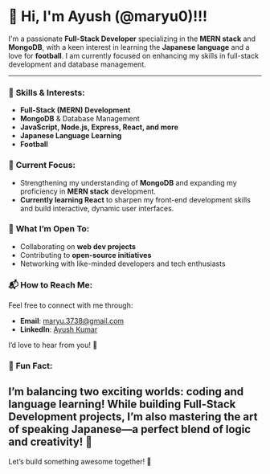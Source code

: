 # 👋 Hi, I'm Ayush (@maryu0)!!!

I'm a passionate **Full-Stack Developer** specializing in the **MERN stack** and **MongoDB**, with a keen interest in learning the **Japanese language** and a love for **football**. I am currently focused on enhancing my skills in full-stack development and database management.

---

### 🔹 **Skills & Interests:**
- **Full-Stack (MERN) Development**
- **MongoDB** & Database Management
- **JavaScript, Node.js, Express, React, and more**
- **Japanese Language Learning**
- **Football**

### 🔹 **Current Focus:**
- Strengthening my understanding of **MongoDB** and expanding my proficiency in **MERN stack** development.
- **Currently learning React** to sharpen my front-end development skills and build interactive, dynamic user interfaces.


### 🔹 **What I’m Open To:**
- Collaborating on **web dev projects**
- Contributing to **open-source initiatives**
- Networking with like-minded developers and tech enthusiasts

### 📬 **How to Reach Me:**

Feel free to connect with me through:

- **Email**: [maryu.3738@gmail.com](mailto:maryu.3738@gmail.com)  
- **LinkedIn**: [Ayush Kumar](https://www.linkedin.com/in/ayush-kumar-ab8a3a2ab/)  

I’d love to hear from you! 🌟

### 🔹 **Fun Fact:**
I’m balancing two exciting worlds: coding and language learning! While building Full-Stack Development projects, I’m also mastering the art of speaking Japanese—a perfect blend of logic and creativity! 🎯
---

Let’s build something awesome together! 🚀

